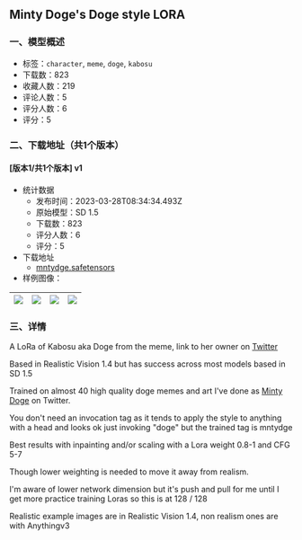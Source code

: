 ## Minty Doge's Doge style LORA
### 一、模型概述

- 标签：`character`, `meme`, `doge`, `kabosu`
- 下载数：823
- 收藏人数：219
- 评论人数：5
- 评分人数：6
- 评分：5

### 二、下载地址（共1个版本）

#### [版本1/共1个版本] v1

- 统计数据
  - 发布时间：2023-03-28T08:34:34.493Z
  - 原始模型：SD 1.5
  - 下载数：823
  - 评分人数：6
  - 评分：5
- 下载地址
  - [mntydge.safetensors](https://civitai.com/api/download/models/29147)
- 样例图像：

| <img src="https://image.civitai.com/xG1nkqKTMzGDvpLrqFT7WA/f5a2a9a4-acc3-4371-b389-7e8b59d9d900/width=450/344446.jpeg" /> | <img src="https://image.civitai.com/xG1nkqKTMzGDvpLrqFT7WA/70be9885-c15b-4cb2-9bf2-28bce590ae00/width=450/330666.jpeg" /> | <img src="https://image.civitai.com/xG1nkqKTMzGDvpLrqFT7WA/691ec48f-fa3e-4cd4-ce93-8f38ea381800/width=450/329188.jpeg" /> | <img src="https://image.civitai.com/xG1nkqKTMzGDvpLrqFT7WA/145200ca-79b0-4682-2c4d-6a78201d9f00/width=450/330665.jpeg" /> |
| ---- | ---- | ---- | ---- |


### 三、详情
<p>A LoRa of Kabosu aka Doge from the meme, link to her owner on <a rel="ugc" href="https://twitter.com/kabosumama">Twitter</a></p><p></p><p>Based in Realistic Vision 1.4 but has success across most models based in SD 1.5</p><p>Trained on almost 40 high quality doge memes and art I've done as <a target="_blank" rel="ugc" href="https://twitter.com/_mintydoge">Minty Doge</a> on Twitter.</p><p>You don't need an invocation tag as it tends to apply the style to anything with a head and looks ok just invoking "doge" but the trained tag is mntydge</p><p>Best results with inpainting and/or scaling with a Lora weight 0.8-1 and CFG 5-7</p><p>Though lower weighting is needed to move it away from realism.</p><p>I'm aware of lower network dimension but it's push and pull for me until I get more practice training Loras so this is at 128 / 128</p><p>Realistic example images are in Realistic Vision 1.4, non realism ones are with Anythingv3</p>